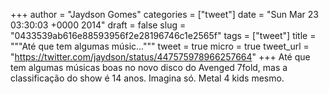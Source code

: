 
+++
author = "Jaydson Gomes"
categories = ["tweet"]
date = "Sun Mar 23 03:30:03 +0000 2014"
draft = false
slug = "0433539ab616e88593956f2e28196746c1e2565f"
tags = ["tweet"]
title = """Até que tem algumas músic..."""
tweet = true
micro = true
tweet_url = "https://twitter.com/jaydson/status/447575978966257664"
+++
Até que tem algumas músicas boas no novo disco do Avenged 7fold, mas a classificação do show é 14 anos. Imagina só. Metal 4 kids mesmo.
